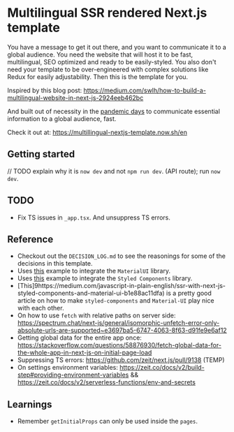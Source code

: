 # Multilingual SSR rendered Next.js template

You have a message to get it out there, and you want to communicate it to a global audience. You need the website that will host it to be fast, multilingual, SEO optimized and ready to be easily-styled. You also don't need your template to be over-engineered with complex solutions like Redux for easily adjustability. Then this is the template for you.

Inspired by this blog post:
https://medium.com/swlh/how-to-build-a-multilingual-website-in-next-js-2924eeb462bc

And built out of necessity in the [pandemic days](https://en.wikipedia.org/wiki/2019%E2%80%9320_coronavirus_pandemic) to communicate essential information to a global audience, fast.

Check it out at: https://multillingual-nextjs-template.now.sh/en

## Getting started

// TODO explain why it is `now dev` and not `npm run dev`. (API route);
run `now dev`.

## TODO

- Fix TS issues in `_app.tsx`. And unsuppress TS errors.

## Reference

- Checkout out the `DECISION_LOG.md` to see the reasonings for some of the decisions in this template.
- Uses [this](https://github.com/mui-org/material-ui/tree/master/examples/nextjs-with-typescript) example to integrate the `MaterialUI` library.
- Uses [this](https://github.com/mui-org/material-ui/tree/master/examples/with-styled-components) example to integrate the `Styled Components` library.
- [This]9https://medium.com/javascript-in-plain-english/ssr-with-next-js-styled-components-and-material-ui-b1e88ac11dfa) is a pretty good article on how to make `styled-components` and `Material-UI` play nice with each other.
- On how to use `fetch` with relative paths on server side: https://spectrum.chat/next-js/general/isomorphic-unfetch-error-only-absolute-urls-are-supported~e3697ba5-6747-4063-8f63-d91fe9e6af12
- Getting global data for the entire app once: https://stackoverflow.com/questions/58876930/fetch-global-data-for-the-whole-app-in-next-js-on-initial-page-load
- Suppressing TS errors: https://github.com/zeit/next.js/pull/9138 (TEMP)
- On settings environment variables: https://zeit.co/docs/v2/build-step#providing-environment-variables && https://zeit.co/docs/v2/serverless-functions/env-and-secrets

## Learnings

- Remember `getInitialProps` can only be used inside the `pages`.
